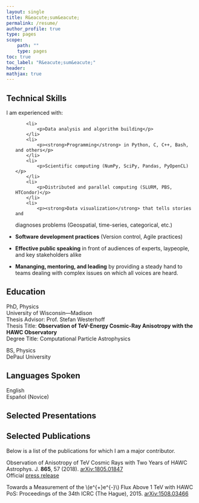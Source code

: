 ```yaml
---
layout: single
title: R&eacute;sum&eacute;
permalink: /resume/
author_profile: true
type: pages
scope:
    path: ""
    type: pages
toc: true
toc_label: "R&eacute;sum&eacute;"
header:
mathjax: true
---
```


## Technical Skills
<div>
    <p>I am experienced with:</p>
    <ul>

        <li>
            <p>Data analysis and algorithm building</p>
        </li>
        <li>
            <p><strong>Programming</strong> in Python, C, C++, Bash, and others</p>
        </li>
        <li>
            <p>Scientific computing (NumPy, SciPy, Pandas, PyOpenCL)</p>
        </li>
        <li>
            <p>Distributed and parallel computing (SLURM, PBS, HTCondor)</p>
        </li>
        <li>
            <p><strong>Data visualization</strong> that tells stories and
diagnoses problems (Geospatial, time-series, categorical, etc.)</p>
        </li>
        <li>
            <p><strong>Software development practices</strong> (Version control, Agile practices)</p>
        </li>
        <li>
            <p><strong>Effective public speaking</strong> in front of audiences of experts, laypeople, and key stakeholders alike </p>
        </li>
        <li> <strong>Mananging, mentoring, and leading</strong> by providing a steady
hand to teams dealing with complex issues on which all voices are heard.
        </li>
    </ul>
</div>


## Education
PhD, Physics<br>
University of Wisconsin&mdash;Madison<br>
Thesis Advisor: Prof. Stefan Westerhoff<br>
Thesis Title: <b>Observation of TeV-Energy Cosmic-Ray Anisotropy with the HAWC Observatory</b><br>
Degree Title: Computational Particle Astrophysics

BS, Physics<br>
DePaul University<br>
<!--Advisor: Prof. Susan Fischer<br>-->


## Languages Spoken
English<br>
Espa&ntilde;ol (Novice)


## Selected Presentations

<!--This is a comment. Comments are not displayed in the browser
"PyUnfold: the Python Package for Iterative Unfolding" <br>
Talk at IIHE, ULB, Bruxelles, Belgium. <br>
[Slides](https://zhampel.github.io/intro-pyunfold-iihe/)-->



## Selected Publications

Below is a list of the publications for which I am a major contributor.


Observation of Anisotropy of TeV Cosmic Rays with Two Years of HAWC<br>
Astrophys. J. **865**, 57 (2018). [arXiv:1805.01847](https://arxiv.org/abs/1805.01847)<br>
Official [press release](https://wipac.wisc.edu/news/article/cosmic-ray-anisotropy-two-years-hawc)

Towards a Measurement of the \\(e^{+}e^{-}\\) Flux Above 1 TeV with HAWC<br>
PoS: Proceedings of the 34th ICRC (The Hague), 2015. [arXiv:1508.03466](https://arxiv.org/abs/1508.03466)
